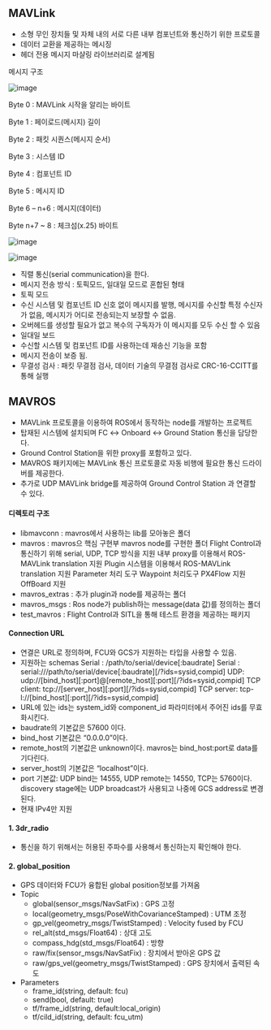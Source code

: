 ## MAVLink
- 소형 무인 장치들 및 자체 내의 서로 다른 내부 컴포넌트와 통신하기 위한 프로토콜
- 데이터 교환을 제공하는 메시징
- 헤더 전용 메시지 마샬링 라이브러리로 설계됨

메시지 구조

![image](https://user-images.githubusercontent.com/57993534/125825470-db8613e0-5be4-4356-9b0a-3308ba33548a.png)

Byte 0 : MAVLink 시작을 알리는 바이트

Byte 1 : 페이로드(메시지) 길이

Byte 2 : 패킷 시퀀스(메시지 순서)

Byte 3 : 시스템 ID

Byte 4 : 컴포넌트 ID

Byte 5 : 메시지 ID

Byte 6 – n+6 : 메시지(데이터)

Byte n+7 ~ 8 : 체크섬(x.25) 바이트

![image](https://user-images.githubusercontent.com/57993534/125825840-aab6ca05-9c31-416f-bd47-a5798d1b5dae.png)

![image](https://user-images.githubusercontent.com/57993534/125825844-b09a50b9-20b9-45c4-82a1-9ddfe20e28fd.png)

-  직렬 통신(serial communication)을 한다.
- 메시지 전송 방식 : 토픽모드, 일대일 모드로 혼합된 형태
- 토픽 모드 
- 수신 시스템 및 컴포넌트 ID 신호 없이 메시지를 발행, 메시지를 수신할 특정 수신자가 없음, 메시지가 어디로 전송되는지 보장할 수 없음. 
- 오버헤드를 생성할 필요가 없고 복수의 구독자가 이 메시지를 모두 수신 할 수 있음
- 일대일 보드
- 수신할 시스템 및 컴포넌트 ID를 사용하는데 재송신 기능을 포함
- 메시지 전송이 보증 됨.
- 무결성 검사 : 패킷 무결점 검사, 데이터 기술의 무결점 검사로 CRC-16-CCITT를 통해 실행

## MAVROS
- MAVLink 프로토콜을 이용하여 ROS에서 동작하는 node를 개발하는 프로젝트
- 탑재된 시스템에 설치되며 FC ↔ Onboard ↔ Ground Station 통신을 담당한다.
- Ground Control Station을 위한 proxy를 포함하고 있다.
- MAVROS 패키지에는 MAVLink 통신 프로토콜로 자동 비행에 필요한 통신 드라이버를 제공한다.
- 추가로 UDP MAVLink bridge를 제공하여 Ground Control Station 과 연결할 수 있다.

#### 디렉토리 구조 
- libmavconn : mavros에서 사용하는 lib를 모아놓은 폴더
- mavros : mavros으 핵심 구현부 mavros node를 구현한 폴더
Flight Control과 통신하기 위해 serial, UDP, TCP 방식을 지원
내부 proxy를 이용해서 ROS-MAVLink translation 지원
Plugin 시스템을 이용해서 ROS-MAVLink translation 지원
Parameter 처리 도구
Waypoint 처리도구
PX4Flow 지원
OffBoard 지원
- mavros_extras : 추가 plugin과 node를 제공하는 폴더
- mavros_msgs : Ros node가 publish하는 message(data 값)를 정의하는 폴더
- test_mavros : Flight Control과 SITL을 통해 테스트 환경을 제공하는 패키지

#### Connection URL
- 연결은 URL로 정의하며, FCU와 GCS가 지원하는 타입을 사용할 수 있음.
- 지원하는 schemas
	Serial : /path/to/serial/device[:baudrate]
	Serial : serial:///path/to/serial/device[:baudrate][/?ids=sysid,compid]
	UDP: udp://[bind_host][:port]@[remote_host][:port][/?ids=sysid,compid]
	TCP client: tcp://[server_host][:port][/?ids=sysid,compid]
	TCP server: tcp-l://[bind_host][:port][/?ids=sysid,compid]
- URL에 있는 ids는 system_id와 component_id 파라미터에서 주어진 ids를 무효화시킨다.
- baudrate의 기본값은 57600 이다.
- bind_host 기본값은 “0.0.0.0”이다.
- remote_host의 기본값은 unknown이다. mavros는 bind_host:port로 data를 기다린다.
- server_host의 기본값은 “localhost”이다.
- port 기본값: UDP bind는 14555, UDP remote는 14550, TCP는 5760이다. discovery stage에는 UDP broadcast가 사용되고 나중에 GCS address로 변경된다.
- 현재 IPv4만 지원

#### 1. 3dr_radio
- 통신을 하기 위해서는 허용된 주파수를 사용해서 통신하는지 확인해야 한다.
#### 2. global_position
- GPS 데이터와 FCU가 융합된 global position정보를 가져옴
- Topic 
  + global(sensor_msgs/NavSatFix) : GPS 고정
  + local(geometry_msgs/PoseWithCovarianceStamped) : UTM 조정
  + gp_vel(geometry_msgs/TwistStamped) : Velocity fused by FCU
  + rel_alt(std_msgs/Float64) : 상대 고도
  + compass_hdg(std_msgs/Float64) : 방향
  + raw/fix(sensor_msgs/NavSatFix) : 장치에서 받아온 GPS 값
  + raw/gps_vel(geometry_msgs/TwistStamped) : GPS 장치에서 출력된 속도
- Parameters
  + frame_id(string, default: fcu)
  + send(bool, default: true)
  + tf/frame_id(string, default:local_origin)
  + tf/cild_id(string, default: fcu_utm)

